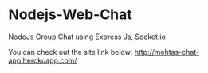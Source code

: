 # Nodejs-Web-Chat
NodeJs Group Chat using Express Js, Socket.io

You can check out the site link below:
http://mehtas-chat-app.herokuapp.com/
